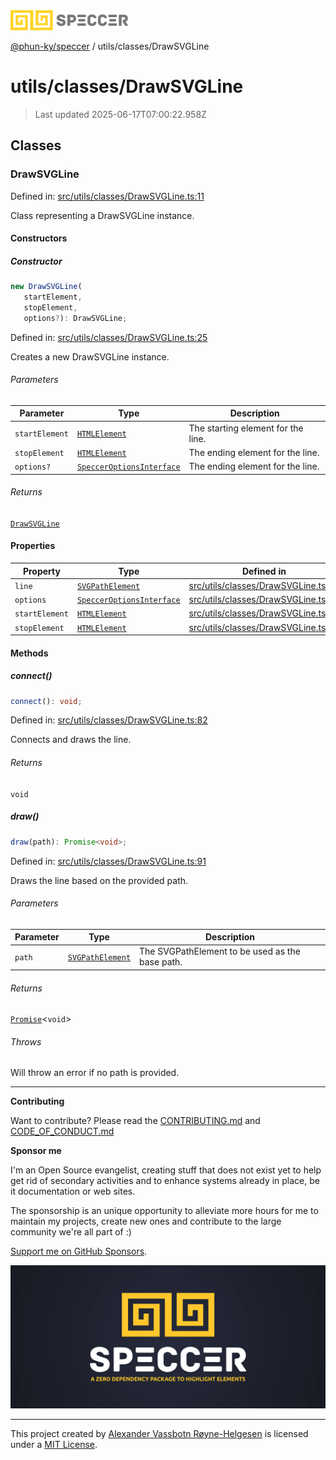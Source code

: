 <div><img alt="SPECCER logo" src="https://raw.githubusercontent.com/phun-ky/speccer/main/public/logo-speccer-horizontal-colored-package.svg?raw=true" style="max-height:32px;"/></div>

[@phun-ky/speccer](../../README.md) / utils/classes/DrawSVGLine

# utils/classes/DrawSVGLine

> Last updated 2025-06-17T07:00:22.958Z

## Classes

### DrawSVGLine

Defined in:
[src/utils/classes/DrawSVGLine.ts:11](https://github.com/phun-ky/speccer/blob/main/src/utils/classes/DrawSVGLine.ts#L11)

Class representing a DrawSVGLine instance.

#### Constructors

##### Constructor

```ts
new DrawSVGLine(
   startElement,
   stopElement,
   options?): DrawSVGLine;
```

Defined in:
[src/utils/classes/DrawSVGLine.ts:25](https://github.com/phun-ky/speccer/blob/main/src/utils/classes/DrawSVGLine.ts#L25)

Creates a new DrawSVGLine instance.

###### Parameters

| Parameter      | Type                                                                        | Description                        |
| -------------- | --------------------------------------------------------------------------- | ---------------------------------- |
| `startElement` | [`HTMLElement`](https://developer.mozilla.org/docs/Web/API/HTMLElement)     | The starting element for the line. |
| `stopElement`  | [`HTMLElement`](https://developer.mozilla.org/docs/Web/API/HTMLElement)     | The ending element for the line.   |
| `options?`     | [`SpeccerOptionsInterface`](../../types/speccer.md#specceroptionsinterface) | The ending element for the line.   |

###### Returns

[`DrawSVGLine`](#drawsvgline)

#### Properties

| Property                                 | Type                                                                          | Defined in                                                                                                               |
| ---------------------------------------- | ----------------------------------------------------------------------------- | ------------------------------------------------------------------------------------------------------------------------ |
| <a id="line"></a> `line`                 | [`SVGPathElement`](https://developer.mozilla.org/docs/Web/API/SVGPathElement) | [src/utils/classes/DrawSVGLine.ts:17](https://github.com/phun-ky/speccer/blob/main/src/utils/classes/DrawSVGLine.ts#L17) |
| <a id="options"></a> `options`           | [`SpeccerOptionsInterface`](../../types/speccer.md#specceroptionsinterface)   | [src/utils/classes/DrawSVGLine.ts:16](https://github.com/phun-ky/speccer/blob/main/src/utils/classes/DrawSVGLine.ts#L16) |
| <a id="startelement"></a> `startElement` | [`HTMLElement`](https://developer.mozilla.org/docs/Web/API/HTMLElement)       | [src/utils/classes/DrawSVGLine.ts:14](https://github.com/phun-ky/speccer/blob/main/src/utils/classes/DrawSVGLine.ts#L14) |
| <a id="stopelement"></a> `stopElement`   | [`HTMLElement`](https://developer.mozilla.org/docs/Web/API/HTMLElement)       | [src/utils/classes/DrawSVGLine.ts:15](https://github.com/phun-ky/speccer/blob/main/src/utils/classes/DrawSVGLine.ts#L15) |

#### Methods

##### connect()

```ts
connect(): void;
```

Defined in:
[src/utils/classes/DrawSVGLine.ts:82](https://github.com/phun-ky/speccer/blob/main/src/utils/classes/DrawSVGLine.ts#L82)

Connects and draws the line.

###### Returns

`void`

##### draw()

```ts
draw(path): Promise<void>;
```

Defined in:
[src/utils/classes/DrawSVGLine.ts:91](https://github.com/phun-ky/speccer/blob/main/src/utils/classes/DrawSVGLine.ts#L91)

Draws the line based on the provided path.

###### Parameters

| Parameter | Type                                                                          | Description                                     |
| --------- | ----------------------------------------------------------------------------- | ----------------------------------------------- |
| `path`    | [`SVGPathElement`](https://developer.mozilla.org/docs/Web/API/SVGPathElement) | The SVGPathElement to be used as the base path. |

###### Returns

[`Promise`](https://developer.mozilla.org/docs/Web/JavaScript/Reference/Global_Objects/Promise)<`void`>

###### Throws

Will throw an error if no path is provided.

---

**Contributing**

Want to contribute? Please read the
[CONTRIBUTING.md](https://github.com/phun-ky/speccer/blob/main/CONTRIBUTING.md)
and
[CODE_OF_CONDUCT.md](https://github.com/phun-ky/speccer/blob/main/CODE_OF_CONDUCT.md)

**Sponsor me**

I'm an Open Source evangelist, creating stuff that does not exist yet to help
get rid of secondary activities and to enhance systems already in place, be it
documentation or web sites.

The sponsorship is an unique opportunity to alleviate more hours for me to
maintain my projects, create new ones and contribute to the large community
we're all part of :)

[Support me on GitHub Sponsors](https://github.com/sponsors/phun-ky).

![Speccer banner, with logo and slogan: A zero dependency package to annotate or highlight elements](https://github.com/phun-ky/speccer/blob/main/public/speccer-banner.png?raw=true)

---

This project created by [Alexander Vassbotn Røyne-Helgesen](http://phun-ky.net)
is licensed under a [MIT License](https://choosealicense.com/licenses/mit/).
